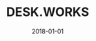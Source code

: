 ---
layout: site
title: "DESK.WORKS"
date: 2018-01-01
categories: [community]
version: 4.4.6
major: 4
minor: 4
patch: 6
slug: desk.works
link: https://desk.works/
permalink: /sites/:slug
---